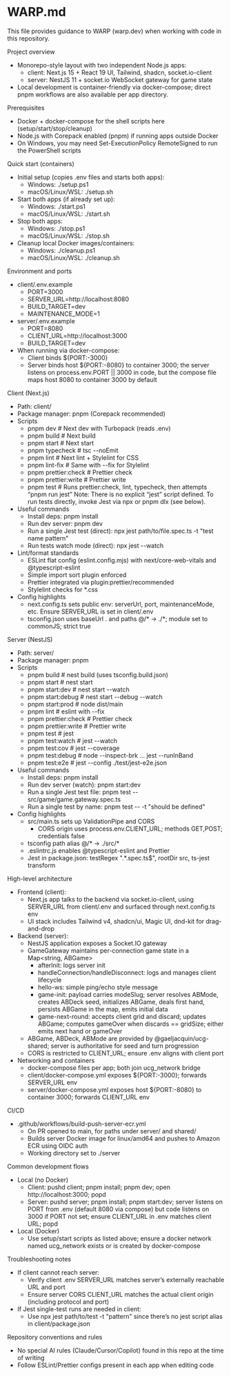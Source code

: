 # WARP.md

This file provides guidance to WARP (warp.dev) when working with code in this repository.

Project overview
- Monorepo-style layout with two independent Node.js apps:
  - client: Next.js 15 + React 19 UI, Tailwind, shadcn, socket.io-client
  - server: NestJS 11 + socket.io WebSocket gateway for game state
- Local development is container-friendly via docker-compose; direct pnpm workflows are also available per app directory.

Prerequisites
- Docker + docker-compose for the shell scripts here (setup/start/stop/cleanup)
- Node.js with Corepack enabled (pnpm) if running apps outside Docker
- On Windows, you may need Set-ExecutionPolicy RemoteSigned to run the PowerShell scripts

Quick start (containers)
- Initial setup (copies .env files and starts both apps):
  - Windows: ./setup.ps1
  - macOS/Linux/WSL: ./setup.sh
- Start both apps (if already set up):
  - Windows: ./start.ps1
  - macOS/Linux/WSL: ./start.sh
- Stop both apps:
  - Windows: ./stop.ps1
  - macOS/Linux/WSL: ./stop.sh
- Cleanup local Docker images/containers:
  - Windows: ./cleanup.ps1
  - macOS/Linux/WSL: ./cleanup.sh

Environment and ports
- client/.env.example
  - PORT=3000
  - SERVER_URL=http://localhost:8080
  - BUILD_TARGET=dev
  - MAINTENANCE_MODE=1
- server/.env.example
  - PORT=8080
  - CLIENT_URL=http://localhost:3000
  - BUILD_TARGET=dev
- When running via docker-compose:
  - Client binds ${PORT:-3000}
  - Server binds host ${PORT:-8080} to container 3000; the server listens on process.env.PORT || 3000 in code, but the compose file maps host 8080 to container 3000 by default

Client (Next.js)
- Path: client/
- Package manager: pnpm (Corepack recommended)
- Scripts
  - pnpm dev            # Next dev with Turbopack (reads .env)
  - pnpm build          # Next build
  - pnpm start          # Next start
  - pnpm typecheck      # tsc --noEmit
  - pnpm lint           # Next lint + Stylelint for CSS
  - pnpm lint-fix       # Same with --fix for Stylelint
  - pnpm prettier:check # Prettier check
  - pnpm prettier:write # Prettier write
  - pnpm test           # Runs prettier:check, lint, typecheck, then attempts “pnpm run jest”
    Note: There is no explicit “jest” script defined. To run tests directly, invoke Jest via npx or pnpm dlx (see below).
- Useful commands
  - Install deps: pnpm install
  - Run dev server: pnpm dev
  - Run a single Jest test (direct): npx jest path/to/file.spec.ts -t "test name pattern"
  - Run tests watch mode (direct): npx jest --watch
- Lint/format standards
  - ESLint flat config (eslint.config.mjs) with next/core-web-vitals and @typescript-eslint
  - Simple import sort plugin enforced
  - Prettier integrated via plugin:prettier/recommended
  - Stylelint checks for *.css
- Config highlights
  - next.config.ts sets public env: serverUrl, port, maintenanceMode, etc. Ensure SERVER_URL is set in client/.env
  - tsconfig.json uses baseUrl . and paths @/* -> ./*; module set to commonJS; strict true

Server (NestJS)
- Path: server/
- Package manager: pnpm
- Scripts
  - pnpm build            # nest build (uses tsconfig.build.json)
  - pnpm start            # nest start
  - pnpm start:dev        # nest start --watch
  - pnpm start:debug      # nest start --debug --watch
  - pnpm start:prod       # node dist/main
  - pnpm lint             # eslint with --fix
  - pnpm prettier:check   # Prettier check
  - pnpm prettier:write   # Prettier write
  - pnpm test             # jest
  - pnpm test:watch       # jest --watch
  - pnpm test:cov         # jest --coverage
  - pnpm test:debug       # node --inspect-brk ... jest --runInBand
  - pnpm test:e2e         # jest --config ./test/jest-e2e.json
- Useful commands
  - Install deps: pnpm install
  - Run dev server (watch): pnpm start:dev
  - Run a single Jest test file: pnpm test -- src/game/game.gateway.spec.ts
  - Run a single test by name: pnpm test -- -t "should be defined"
- Config highlights
  - src/main.ts sets up ValidationPipe and CORS
    - CORS origin uses process.env.CLIENT_URL; methods GET,POST; credentials false
  - tsconfig path alias @/* -> ./src/*
  - .eslintrc.js enables @typescript-eslint and Prettier
  - Jest in package.json: testRegex ".*\.spec\.ts$", rootDir src, ts-jest transform

High-level architecture
- Frontend (client):
  - Next.js app talks to the backend via socket.io-client, using SERVER_URL from client/.env and surfaced through next.config.ts env
  - UI stack includes Tailwind v4, shadcn/ui, Magic UI, dnd-kit for drag-and-drop
- Backend (server):
  - NestJS application exposes a Socket.IO gateway
  - GameGateway maintains per-connection game state in a Map<string, ABGame>
    - afterInit: logs server init
    - handleConnection/handleDisconnect: logs and manages client lifecycle
    - hello-ws: simple ping/echo style message
    - game-init: payload carries modeSlug; server resolves ABMode, creates ABDeck seed, initializes ABGame, deals first hand, persists ABGame in the map, emits initial data
    - game-next-round: accepts client grid and discard; updates ABGame; computes gameOver when discards == gridSize; either emits next hand or gameOver
  - ABGame, ABDeck, ABMode are provided by @gaeljacquin/ucg-shared; server is authoritative for seed and turn progression
  - CORS is restricted to CLIENT_URL; ensure .env aligns with client port
- Networking and containers
  - docker-compose files per app; both join ucg_network bridge
  - client/docker-compose.yml exposes ${PORT:-3000}; forwards SERVER_URL env
  - server/docker-compose.yml exposes host ${PORT:-8080} to container 3000; forwards CLIENT_URL env

CI/CD
- .github/workflows/build-push-server-ecr.yml
  - On PR opened to main, for paths under server/ and shared/
  - Builds server Docker image for linux/amd64 and pushes to Amazon ECR using OIDC auth
  - Working directory set to ./server

Common development flows
- Local (no Docker)
  - Client: pushd client; pnpm install; pnpm dev; open http://localhost:3000; popd
  - Server: pushd server; pnpm install; pnpm start:dev; server listens on PORT from .env (default 8080 via compose) but code listens on 3000 if PORT not set; ensure CLIENT_URL in .env matches client URL; popd
- Local (Docker)
  - Use setup/start scripts as listed above; ensure a docker network named ucg_network exists or is created by docker-compose

Troubleshooting notes
- If client cannot reach server:
  - Verify client .env SERVER_URL matches server’s externally reachable URL and port
  - Ensure server CORS CLIENT_URL matches the actual client origin (including protocol and port)
- If Jest single-test runs are needed in client:
  - Use npx jest path/to/test -t "pattern" since there’s no jest script alias in client/package.json

Repository conventions and rules
- No special AI rules (Claude/Cursor/Copilot) found in this repo at the time of writing
- Follow ESLint/Prettier configs present in each app when editing code

